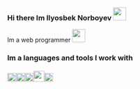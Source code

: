 ### Hi there Im Ilyosbek Norboyev  <img src="https://media3.giphy.com/media/gM5qFksULw54NMWyry/giphy.gif?cid=ecf05e47gmk8n881m8msqwyxze9tzhmvg3ey7zds2lhz2ud9&rid=giphy.gif&ct=s" width="30px"> 
Im a web programmer <img src="https://e7.pngegg.com/pngimages/973/940/png-clipart-laptop-computer-icons-user-programmer-laptop-electronics-computer.png" width="30px">
### Im a languages and tools I work with <br><br> <code><img src="https://www.clipartmax.com/png/middle/202-2022336_html-5-icon-html5.png" width="20px"></code><code><img src="http://cdn.onlinewebfonts.com/svg/img_4375.png" width="20px"></code><code><img src="https://www.pngkey.com/png/detail/550-5509803_js-logo-javascript-logo-circle-png.png" width="20px"></code><code><img src="https://www.seekpng.com/png/detail/148-1483679_what-is-php-xero-logo-transparent.png" width=25px></code><code><img src="https://fiverr-res.cloudinary.com/images/t_main1,q_auto,f_auto,q_auto,f_auto/gigs/169588613/original/d08872a5b8e2237b2b3f0bf5b93205b7367f69da/set-up-a-php-laravel-website-for-you.png" width=20px></code>
